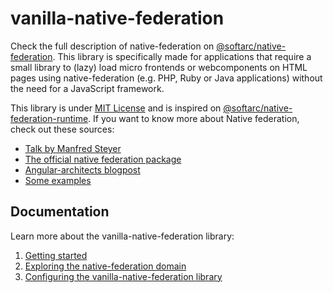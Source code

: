 # vanilla-native-federation

Check the full description of native-federation on [@softarc/native-federation](https://www.npmjs.com/package/@softarc/native-federation). This library is specifically made for applications that require a small library to (lazy) load micro frontends or webcomponents on HTML pages using native-federation (e.g. PHP, Ruby or Java applications) without the need for a JavaScript framework. 

This library is under [MIT License](./LICENSE.md) and is inspired on [@softarc/native-federation-runtime](https://www.npmjs.com/package/@softarc/native-federation-runtime). If you want to know more about Native federation, check out these sources: 

- [Talk by Manfred Steyer](https://www.youtube.com/watch?v=cofoI5_S3lE)
- [The official native federation package](https://www.npmjs.com/package/@angular-architects/native-federation)
- [Angular-architects blogpost](https://www.angulararchitects.io/blog/announcing-native-federation-1-0/)
- [Some examples](https://github.com/manfredsteyer/native-federation-core-example)


## Documentation

Learn more about the vanilla-native-federation library:

1. [Getting started](./docs/getting-started.md)
1. [Exploring the native-federation domain](./docs/domain.md)
2. [Configuring the vanilla-native-federation library](./docs/config.md)

